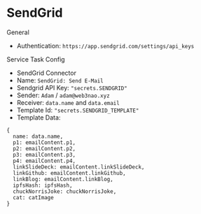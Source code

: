 # SendGrid

General

- Authentication: `https://app.sendgrid.com/settings/api_keys`

Service Task Config

- SendGrid Connector
- Name: `SendGrid: Send E-Mail`
- Sendgrid API Key: `"secrets.SENDGRID"`
- Sender: `Adam` / `adam@web3nao.xyz`
- Receiver: `data.name` and `data.email`
- Template Id: `"secrets.SENDGRID_TEMPLATE"`
- Template Data:

```
{
  name: data.name,
  p1: emailContent.p1,
  p2: emailContent.p2,
  p3: emailContent.p3,
  p4: emailContent.p4,
  linkSlideDeck: emailContent.linkSlideDeck,
  linkGithub: emailContent.linkGithub,
  linkBlog: emailContent.linkBlog,
  ipfsHash: ipfsHash,
  chuckNorrisJoke: chuckNorrisJoke,
  cat: catImage
}
```
